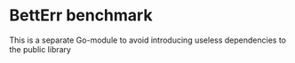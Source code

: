 # BettErr benchmark

This is a separate Go-module to avoid introducing useless dependencies to the public library
